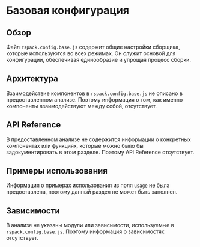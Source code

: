# Базовая конфигурация

## Обзор
Файл `rspack.config.base.js` содержит общие настройки сборщика, которые используются во всех режимах. Он служит основой для конфигурации, обеспечивая единообразие и упрощая процесс сборки.

## Архитектура
Взаимодействие компонентов в `rspack.config.base.js` не описано в предоставленном анализе. Поэтому информация о том, как именно компоненты взаимодействуют между собой, отсутствует.

## API Reference
В предоставленном анализе не содержится информации о конкретных компонентах или функциях, которые можно было бы задокументировать в этом разделе. Поэтому API Reference отсутствует.

## Примеры использования
Информация о примерах использования из поля `usage` не была предоставлена, поэтому данный раздел не может быть заполнен.

## Зависимости
В анализе не указаны модули или зависимости, используемые в `rspack.config.base.js`. Поэтому информация о зависимостях отсутствует.